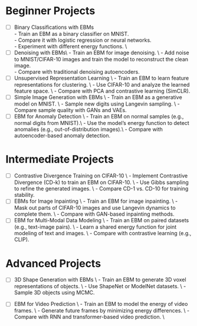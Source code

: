 
# Beginner Projects 
- [ ] Binary Classifications with EBMs\
      - Train an EBM as a binary classifier on MNIST. \
      - Compare it with logistic regression or neural networks. \
      - Experiment with different energy functions. \
- [ ] Denoising with EBMs\ 
      - Train an EBM for image denoising. \ 
      - Add noise to MNIST/CIFAR-10 images and train the model to reconstruct the clean image. \
      - Compare with traditional denoising autoencoders.
- [ ] Unsupervised Representation Learning \ 
      - Train an EBM to learn feature representations for clustering. \ 
      - Use CIFAR-10 and analyze the learned feature space. \ 
      - Compare with PCA and contrastive learning (SimCLR).
- [ ] Simple Image Generation with EBMs \ 
      - Train an EBM as a generative model on MNIST. \ 
      - Sample new digits using Langevin sampling. \ 
      - Compare sample quality with GANs and VAEs. 
- [ ] EBM for Anomaly Detection \ 
      - Train an EBM on normal samples (e.g., normal digits from MNIST).\ 
      - Use the model’s energy function to detect anomalies (e.g., out-of-distribution images).\ 
      - Compare with autoencoder-based anomaly detection.

# Intermediate Projects 
- [ ] Contrastive Divergence Training on CIFAR-10      \ 
      - Implement Contrastive Divergence (CD-k) to train an EBM on CIFAR-10. \ 
      - Use Gibbs sampling to refine the generated images.      \ 
      - Compare CD-1 vs. CD-10 for training stability.
- [ ] EBMs for Image Inpainting \ 
      - Train an EBM for image inpainting. \ 
      - Mask out parts of CIFAR-10 images and use Langevin dynamics to complete them. \ 
      - Compare with GAN-based inpainting methods.
- [ ] EBM for Multi-Modal Data Modeling \ 
      - Train an EBM on paired datasets (e.g., text-image pairs). \ 
      - Learn a shared energy function for joint modeling of text and images. \ 
      - Compare with contrastive learning (e.g., CLIP).

# Advanced Projects
- [ ] 3D Shape Generation with EBMs \ 
      - Train an EBM to generate 3D voxel representations of objects. \ 
      - Use ShapeNet or ModelNet datasets. \ 
      - Sample 3D objects using MCMC.

- [ ] EBM for Video Prediction \ 
      - Train an EBM to model the energy of video frames. \ 
      - Generate future frames by minimizing energy differences. \ 
      - Compare with RNN and transformer-based video prediction. \ 

